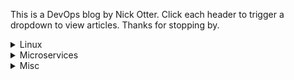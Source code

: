 This is a DevOps blog by Nick Otter. Click each header to trigger a dropdown to view articles. Thanks for stopping by.

<details>
  <summary>Linux</summary>
  
  ## General
  [Baby chaos monkeys for Linux](#)<br>
  
  ## Boot
  [How to debug an emergency boot](https://github.com/nick-otter/site/blob/master/linux/kernel/how%20to%20debug%20an%20emergency%20boot.md)<br>
  
  ## Kernel
  [How to monitor kernel panic](#)<br>
  [How to debug a syscall](#)<br>
  
  ## Memory 
  [How to monitor disk space](#)<br>
  [How to debug crashes and segfaults](#)<br>
  
  ## Disk
  [How to monitor disk activity](#)<br>
  [How to manage log files](#)<br>
  
  ## CPU
  [How to monitor CPU](#)<br>
  
  ## Virtual File System
  [How to monitor page cache](#)<br>
  
  ## Network
  [How to monitor TCP/IP](#)<br>
  [How to monitor UDP](#)<br>
  
</details>  

<details>
  <summary>Microservices</summary>
  
  ## Kubernetes
  [How to monitor kubernetes with prometheus](#)<br>

</details>
 
<details>
  <summary>Misc</summary>
  
  ## Computers
  [How to set up a Lenovo T470s to dual boot](#)<br>

</details>
